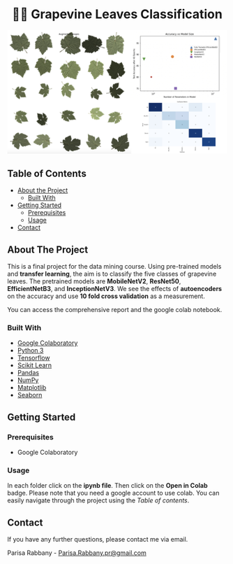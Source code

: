

# <center> 🌿🍇 Grapevine Leaves Classification </center>

![grape classification demo](Pic.jpg)

## Table of Contents
 * [About the Project](#about-the-project)
	 * [Built With](#built-with)
 * [Getting Started](#getting-started)
	 * [Prerequisites](#prerequisites)
	 * [Usage](#usage)
* [Contact](#contact)

<!-- ABOUT THE PROJECT -->
## About The Project
This is a final project for the data mining course. Using pre-trained models and **transfer learning**, the aim is to classify the five classes of grapevine leaves. 
The pretrained models are **MobileNetV2**, **ResNet50**, **EfficientNetB3**, and **InceptionNetV3**.
We see the effects of **autoencoders** on the accuracy and use **10 fold cross validation** as a measurement. 

You can access the comprehensive report and the google colab notebook.

### Built With
* [Google Colaboratory](https://colab.research.google.com/)
* [Python 3](https://www.python.org/)
* [Tensorflow](https://www.tensorflow.org/)
* [Scikit Learn](https://scikit-learn.org/stable/)
* [Pandas](https://pandas.pydata.org/)
* [NumPy](https://numpy.org/)
* [Matplotlib](https://matplotlib.org/)
* [Seaborn](https://seaborn.pydata.org/)

<!-- GETTING STARTED -->
## Getting Started

### Prerequisites
 - Google Colaboratory

### Usage
In each folder click on the **ipynb file**. Then click on the **Open in Colab** badge. Please note that you need a google account to use colab.
You can easily navigate through the project using the *Table of contents*.

<!-- CONTACT -->
## Contact
If you have any further questions, please contact me via email.

Parisa Rabbany - Parisa.Rabbany.pr@gmail.com
